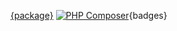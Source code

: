 [{package}](https://github.com/apie-lib/{package}) [![PHP Composer](https://github.com/apie-lib/{package}/actions/workflows/php.yml/badge.svg?event=push)](https://github.com/apie-lib/{package}/actions/workflows/php.yml){badges}